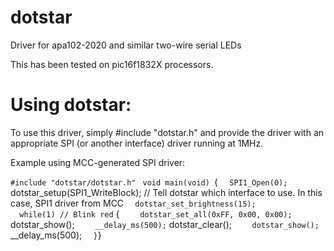 # dotstar
Driver for apa102-2020 and similar two-wire serial LEDs

This has been tested on pic16f1832X processors.

# Using dotstar:
To use this driver, simply #include "dotstar.h" and provide the driver with an appropriate SPI (or another interface) driver running at 1MHz. 

Example using MCC-generated SPI driver:

`#include "dotstar/dotstar.h"
`
`void main(void)
`{
`   SPI1_Open(0);
`   dotstar_setup(SPI1_WriteBlock); // Tell dotstar which interface to use. In this case, SPI1 driver from MCC
`   dotstar_set_brightness(15);
`   
`   while(1) // Blink red
`   {
`     dotstar_set_all(0xFF, 0x00, 0x00);
`     dotstar_show();
`     __delay_ms(500);
`     dotstar_clear();
`     dotstar_show();
`     __delay_ms(500);
`   }
`}

